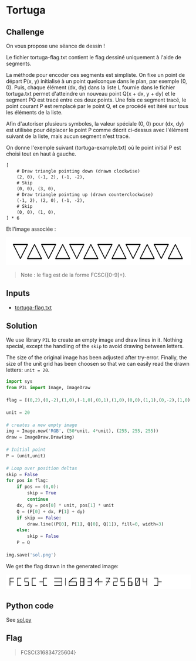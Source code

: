 # Tortuga

## Challenge
On vous propose une séance de dessin !

Le fichier tortuga-flag.txt contient le flag dessiné uniquement à l'aide de segments.

La méthode pour encoder ces segments est simpliste. On fixe un point de départ P(x, y) initialisé à un point quelconque dans le plan, par exemple (0, 0). Puis, chaque élément (dx, dy) dans la liste L fournie dans le fichier tortuga.txt permet d'atteindre un nouveau point Q(x + dx, y + dy) et le segment PQ est tracé entre ces deux points. Une fois ce segment tracé, le point courant P est remplacé par le point Q, et ce procédé est itéré sur tous les éléments de la liste.

Afin d'autoriser plusieurs symboles, la valeur spéciale (0, 0) pour (dx, dy) est utilisée pour déplacer le point P comme décrit ci-dessus avec l'élément suivant de la liste, mais aucun segment n'est tracé.

On donne l'exemple suivant (tortuga-example.txt) où le point initial P est choisi tout en haut à gauche.

```
[
	# Draw triangle pointing down (drawn clockwise)
	(2, 0), (-1, 2), (-1, -2),
	# Skip
	(0, 0), (3, 0),
	# Draw triangle pointing up (drawn counterclockwise)
	(-1, 2), (2, 0), (-1, -2),
	# Skip
	(0, 0), (1, 0),
] * 6
```

Et l'image associée :

![tortuga-example.png](./tortuga-example.png)

> Note : le flag est de la forme FCSC{[0-9]+}.

## Inputs
- [tortuga-flag.txt](./tortuga-flag.txt)

## Solution
We use library `PIL` to create an empty image and draw lines in it. Nothing special, except the handling of the `skip` to avoid drawing between letters.

The size of the original image has been adjusted after try-error. Finally, the size of the unit grid has been choosen so that we can easily read the drawn letters: `unit = 20`.

```python
import sys
from PIL import Image, ImageDraw

flag = [(0,2),(0,-2),(1,0),(-1,0),(0,1),(1,0),(0,0),(1,1),(0,-2),(1,0),(-1,0),(0,2),(1,0),(0,0),(2,-2),(-1,0),(0,1),(1,0),(0,1),(-1,0),(0,0),(2,0),(0,-2),(1,0),(-1,0),(0,2),(1,0),(0,0),(3,-2),(-1,0),(0,1),(-1,0),(1,0),(0,1),(1,0),(0,0),(4,-2),(-2,0),(0,0),(0,2),(2,0),(0,-2),(0,1),(-2,0),(0,0),(3,-1),(0,2),(0,0),(3,-2),(-1,0),(-1,1),(0,1),(2,0),(0,-1),(-2,0),(0,0),(3,0),(1,0),(0,-1),(-1,0),(0,2),(1,0),(0,-1),(0,0),(1,1),(1,0),(0,-2),(-1,0),(0,0),(0,1),(1,0),(0,0),(2,1),(0,-2),(-1,1),(2,0),(0,0),(1,-1),(1,0),(-1,2),(0,0),(0,-1),(1,0),(0,0),(1,-1),(1,0),(0,1),(-1,0),(0,1),(1,0),(0,0),(1,0),(1,0),(0,-1),(-1,0),(0,-1),(1,0),(0,0),(1,2),(0,-2),(1,0),(-1,0),(0,2),(1,0),(0,-1),(-1,0),(0,0),(2,1),(1,0),(-1,0),(0,-2),(1,0),(-1,2),(1,0),(0,-2),(0,0),(1,0),(0,1),(1,0),(0,-1),(0,2),(0,0),(2,-2),(1,0),(0,1),(1,0),(-1,0),(0,1),(-1,0)]

unit = 20

# creates a new empty image
img = Image.new('RGB', (50*unit, 4*unit), (255, 255, 255))
draw = ImageDraw.Draw(img)

# Initial point
P = (unit,unit)

# Loop over position deltas
skip = False
for pos in flag:
    if pos == (0,0):
        skip = True
        continue
    dx, dy = pos[0] * unit, pos[1] * unit
    Q = (P[0] + dx, P[1] + dy)
    if skip == False:
        draw.line((P[0], P[1], Q[0], Q[1]), fill=0, width=3)
    else:
        skip = False
    P = Q

img.save('sol.png')
```

We get the flag drawn in the generated image:

![sol.png](./sol.png)

## Python code
See [sol.py](./sol.py)

## Flag
> FCSC{316834725604}
